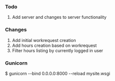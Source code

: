 ### Todo

1. Add server and changes to server functionality

### Changes

1. Add initial workrequest creation
1. Add hours creation based on workrequest
1. Filter hours listing by currently logged in user

### Gunicorn

$ gunicorn --bind 0.0.0.0:8000 --reload mysite.wsgi